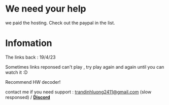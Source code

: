 # We need your help
we paid the hosting. Check out the paypal in the list.

# Infomation

The links back : 19/4/23

Sometimes links reponsed can't play , try play again and again until you can watch it :D

Recommend HW decoder!

contact me if you need support : trandinhluong2411@gmail.com (slow responsed) / **[Discord](https://lookup.guru/673447795843399690)**

